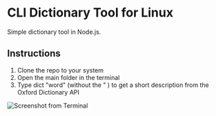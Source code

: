 # CLI Dictionary Tool for Linux

Simple dictionary tool in Node.js. 

## Instructions

1. Clone the repo to your system
2. Open the main folder in the terminal
3. Type dict "word" (without the " ) to get a short description from the Oxford Dictionary API


![Screenshot from Terminal](https://abload.de/img/screenshotfrom2019-04xjjs8.png "Screenshot from Terminal")

